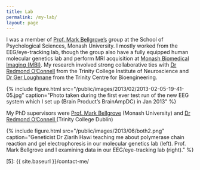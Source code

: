 ```yaml
---
title: Lab
permalink: /my-lab/
layout: page
---
```


I was a member of [Prof. Mark Bellgrove’s][1] group at the School of Psychological Sciences, Monash University. I mostly worked from the EEG/eye-tracking lab, though the group also have a fully equipped human molecular genetics lab and perform MRI acquisition at [Monash Biomedical Imaging (MBI)][2]. My research involved strong collaborative ties with [Dr Redmond O’Connell][3] from the Trinity College Institute of Neuroscience and [Dr Ger Loughnane][4]  from the Trinity Centre for Bioengineering.

{% include figure.html src="/public/images/2013/02/2013-02-05-19-41-05.jpg" caption="Photo taken during the first ever test run of the new EEG system which I set up (Brain Product’s BrainAmpDC) in Jan 2013" %}

My PhD supervisors were [Prof. Mark Bellgrove][1] (Monash University) and [Dr Redmond O’Connell ][3](Trinity College Dublin)

{% include figure.html src="/public/images/2013/06/both2.png" caption="Geneticist Dr Ziarih Hawi teaching me about polymerase chain reaction and gel electrophoresis in our molecular genetics lab (left). Prof. Mark Bellgrove and I examining data in our EEG/eye-tracking lab (right)." %}

 [1]: http://monash.edu/research/people/profiles/profile.html?sid=1985044&pid=6456
 [2]: http://www.mbi.monash.edu.au/
 [3]: http://www.tcd.ie/Neuroscience/partners/PI%20Profiles/Redmond_OConnell.php
 [4]: http://www.mee.tcd.ie/neuraleng/People/Gerard
 [5]: {{ site.baseurl }}/contact-me/
 